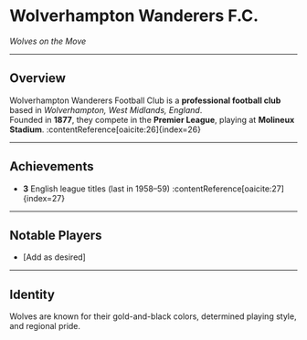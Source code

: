 # Wolverhampton Wanderers F.C.

*Wolves on the Move*

---

## Overview
Wolverhampton Wanderers Football Club is a **professional football club** based in *Wolverhampton, West Midlands, England*.  
Founded in **1877**, they compete in the **Premier League**, playing at **Molineux Stadium**. :contentReference[oaicite:26]{index=26}

---

## Achievements
- **3** English league titles (last in 1958–59) :contentReference[oaicite:27]{index=27}

---

## Notable Players
- [Add as desired]

---

## Identity
Wolves are known for their gold-and-black colors, determined playing style, and regional pride.